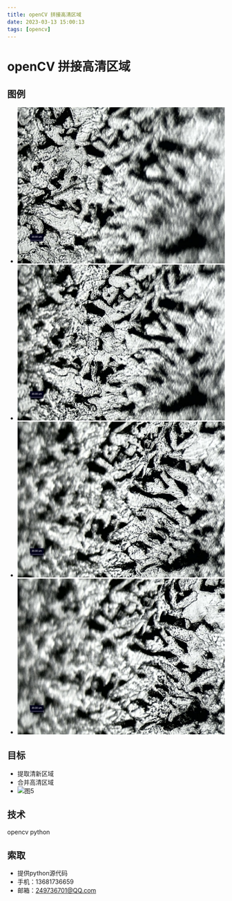 ```yaml
---
title: openCV 拼接高清区域
date: 2023-03-13 15:00:13
tags: [opencv]
---
```

# openCV 拼接高清区域
## 图例

* ![图1](opencv-stitch-hd-areas/img_101.JPG)
* ![图2](opencv-stitch-hd-areas/img_102.JPG)
* ![图3](opencv-stitch-hd-areas/img_103.JPG)
* ![图4](opencv-stitch-hd-areas/img_104.JPG)

## 目标
* 提取清新区域
* 合并高清区域
* ![图5](opencv-stitch-hd-areas/img_100-1.png)
 
## 技术
opencv python
## 索取
* 提供python源代码
* 手机：13681736659
* 邮箱：249736701@QQ.com

